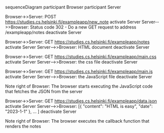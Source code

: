 sequenceDiagram
participant Browser
participant Server

Browser->>Server: POST https://studies.cs.helsinki.fi/exampleapp/new_note
activate Server
Server-->>Browser: Status code 302 - Do a new GET request to address /exampleapp/notes
deactivate Server

Browser->>Server: GET https://studies.cs.helsinki.fi/exampleapp/notes
activate Server
Server-->>Browser: HTML document
deactivate Server

Browser->>Server: GET https://studies.cs.helsinki.fi/exampleapp/main.css
activate Server
Server-->>Browser: the css file
deactivate Server

Browser->>Server: GET https://studies.cs.helsinki.fi/exampleapp/main.js
activate Server
Server-->>Browser: the JavaScript file
deactivate Server

Note right of Browser: The browser starts executing the JavaScript code that fetches the JSON from the server

Browser->>Server: GET https://studies.cs.helsinki.fi/exampleapp/data.json
activate Server
Server-->>Browser: [{ "content": "HTML is easy", "date": "2023-1-1" }, ... ]
deactivate Server

Note right of Browser: The browser executes the callback function that renders the notes